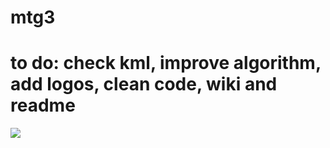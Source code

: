 # mtg3
# to do: check kml, improve algorithm, add logos, clean code, wiki and readme
![](https://github.com/spyroy/mtg3/blob/master/Ex3/data/class.png)
